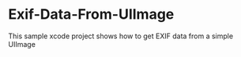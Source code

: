 # Exif-Data-From-UIImage
This sample xcode project shows how to get EXIF data from a simple UIImage
